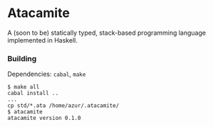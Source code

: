 # Atacamite
A (soon to be) statically typed, stack-based programming language implemented in Haskell.

### Building
Dependencies: `cabal`, `make`
```console
$ make all
cabal install ..
...
cp std/*.ata /home/azur/.atacamite/
$ atacamite
atacamite version 0.1.0
```